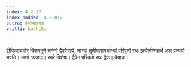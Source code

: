 ```yaml
---
index: 4.2.12
index_padded: 4.2.012
sutra: द्वैपवैयाघ्रादञ्
vritti: kashika

---
```

द्वीपिव्याघ्रयोर् विकरभूते चर्मणो द्वैपवैयाघ्रे, ताभ्यां तृतीयासमर्थाभ्यां परिवृतो रथः इत्येतस्मिन्नर्थे अञ् प्रत्ययो भवति। अणो ऽपवादः। स्वरे विशेषः। द्वैपेन परिवृतो रथः द्वैपः। वैयाघ्रः।